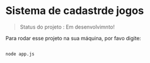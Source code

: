 <h1> Sistema de cadastrde jogos</h1>

> Status do projeto : Em desenvolvimnto!

Para  rodar  esse projeto na sua máquina, por favo digite:

````````

node app.js
````````
